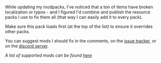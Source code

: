 While updating my modpacks, I've noticed that a ton of items have broken localization or typos - and I figured I'd combine and publish the resource packs I use to fix them all (that way I can easily add it to every pack).

Make sure this pack loads first (at the top of the list) to ensure it overrides other packs.

You can suggest mods I should fix in the comments, on the [issue tracker](https://github.com/vizthex123/NameFixer/issues), or on the [discord server](https://discord.com/invite/NtwzA6X).

*A list of supported mods can be found [here](https://github.com/vizthex123/NameFixer/blob/main/CFAssets/support_list.md)*